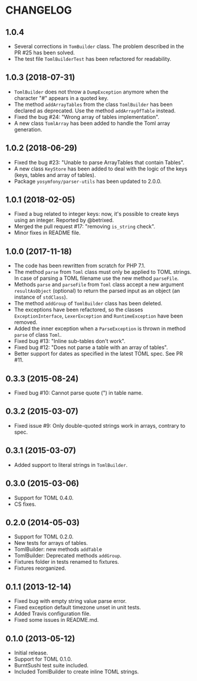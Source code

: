 CHANGELOG
=========
1.0.4
-----
* Several corrections in `TomBuilder` class. The problem described in the PR #25 has been solved.
* The test file `TomlBuilderTest` has been refactored for readability.

1.0.3 (2018-07-31)
------------------
* `TomlBuilder` does not throw a `DumpException` anymore when the character "#" appears in a quoted key.
* The method `addArrayTables` from the class `TomlBuilder` has been declared as deprecated. Use the method `addArrayOfTable` instead.
* Fixed the bug #24: "Wrong array of tables implementation".
* A new class `TomlArray` has been added to handle the Toml array generation. 

1.0.2 (2018-06-29)
------------------
* Fixed the bug #23: "Unable to parse ArrayTables that contain Tables".
* A new class `KeyStore` has been added to deal with the logic of the keys (keys, tables and array of tables).
* Package `yosymfony/parser-utils` has been updated to 2.0.0.

1.0.1 (2018-02-05)
------------------
* Fixed a bug related to integer keys: now, it's possible to create keys using an integer. Reported by @betrixed.
* Merged the pull request #17: "removing `is_string` check".
* Minor fixes in README file.

1.0.0 (2017-11-18)
------------------
* The code has been rewritten from scratch for PHP 7.1.
* The method `parse` from `Toml` class must only be applied to TOML strings.
  In case of parsing a TOML filename use the new method `parseFile`.
* Methods `parse` and `parseFile` from `Toml` class accept a new argument `resultAsObject`
  (optional) to return the parsed input as an object (an instance of `stdClass`).
* The method `addGroup` of `TomlBuilder` class has been deleted.
* The exceptions have been refactored, so the classes `ExceptionInterface`,
  `LexerException` and `RuntimeException` have been removed.
* Added the inner exception when a `ParseException` is thrown in method `parse` of class `Toml`.
* Fixed bug #13: "Inline sub-tables don't work".
* Fixed bug #12: "Does not parse a table with an array of tables".
* Better support for dates as specified in the latest TOML spec. See PR #11.

0.3.3 (2015-08-24)
------------------
* Fixed bug #10: Cannot parse quote (") in table name.

0.3.2 (2015-03-07)
------------------
* Fixed issue #9: Only double-quoted strings work in arrays, contrary to spec.

0.3.1 (2015-03-07)
------------------
* Added support to literal strings in `TomlBuilder`.

0.3.0 (2015-03-06)
------------------
* Support for TOML 0.4.0.
* CS fixes.

0.2.0 (2014-05-03)
--------------------
* Support for TOML 0.2.0.
* New tests for arrays of tables.
* TomlBuilder: new methods `addTabl`e
* TomlBuilder: Deprecated methods `addGroup`.
* Fixtures folder in tests renamed to fixtures.
* Fixtures reorganized.

0.1.1 (2013-12-14)
------------------
* Fixed bug with empty string value parse error.
* Fixed exception default timezone unset in unit tests.
* Added Travis configuration file.
* Fixed some issues in README.md.

0.1.0 (2013-05-12)
------------------
* Initial release.
* Support for TOML 0.1.0.
* BurntSushi test suite included.
* Included TomlBuilder to create inline TOML strings.
